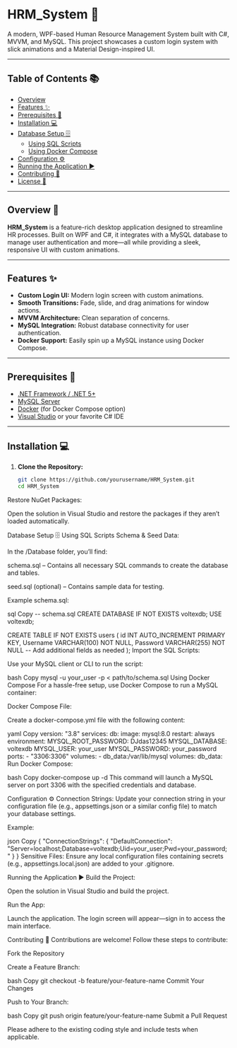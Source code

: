 # HRM_System 🚀

A modern, WPF-based Human Resource Management System built with C#, MVVM, and MySQL. This project showcases a custom login system with slick animations and a Material Design-inspired UI.

---

## Table of Contents 📚

- [Overview](#overview-)
- [Features ✨](#features-)
- [Prerequisites 🔧](#prerequisites-)
- [Installation 💻](#installation-)
- [Database Setup 🗄️](#database-setup-)
  - [Using SQL Scripts](#using-sql-scripts)
  - [Using Docker Compose](#using-docker-compose)
- [Configuration ⚙️](#configuration-)
- [Running the Application ▶️](#running-the-application-)
- [Contributing 🤝](#contributing-)
- [License 📄](#license-)

---

## Overview 📝

**HRM_System** is a feature-rich desktop application designed to streamline HR processes. Built on WPF and C#, it integrates with a MySQL database to manage user authentication and more—all while providing a sleek, responsive UI with custom animations.

---

## Features ✨

- **Custom Login UI:** Modern login screen with custom animations.
- **Smooth Transitions:** Fade, slide, and drag animations for window actions.
- **MVVM Architecture:** Clean separation of concerns.
- **MySQL Integration:** Robust database connectivity for user authentication.
- **Docker Support:** Easily spin up a MySQL instance using Docker Compose.

---

## Prerequisites 🔧

- [.NET Framework / .NET 5+](https://dotnet.microsoft.com/download)
- [MySQL Server](https://dev.mysql.com/downloads/mysql/)
- [Docker](https://www.docker.com/) (for Docker Compose option)
- [Visual Studio](https://visualstudio.microsoft.com/) or your favorite C# IDE

---

## Installation 💻

1. **Clone the Repository:**

   ```bash
   git clone https://github.com/yourusername/HRM_System.git
   cd HRM_System
Restore NuGet Packages:

Open the solution in Visual Studio and restore the packages if they aren’t loaded automatically.

Database Setup 🗄️
Using SQL Scripts
Schema & Seed Data:

In the /Database folder, you’ll find:

schema.sql – Contains all necessary SQL commands to create the database and tables.

seed.sql (optional) – Contains sample data for testing.

Example schema.sql:

sql
Copy
-- schema.sql
CREATE DATABASE IF NOT EXISTS voltexdb;
USE voltexdb;

CREATE TABLE IF NOT EXISTS users (
    id INT AUTO_INCREMENT PRIMARY KEY,
    Username VARCHAR(100) NOT NULL,
    Password VARCHAR(255) NOT NULL
    -- Add additional fields as needed
);
Import the SQL Scripts:

Use your MySQL client or CLI to run the script:

bash
Copy
mysql -u your_user -p < path/to/schema.sql
Using Docker Compose
For a hassle-free setup, use Docker Compose to run a MySQL container:

Docker Compose File:

Create a docker-compose.yml file with the following content:

yaml
Copy
version: "3.8"
services:
  db:
    image: mysql:8.0
    restart: always
    environment:
      MYSQL_ROOT_PASSWORD: DJdas12345
      MYSQL_DATABASE: voltexdb
      MYSQL_USER: your_user
      MYSQL_PASSWORD: your_password
    ports:
      - "3306:3306"
    volumes:
      - db_data:/var/lib/mysql
volumes:
  db_data:
Run Docker Compose:

bash
Copy
docker-compose up -d
This command will launch a MySQL server on port 3306 with the specified credentials and database.

Configuration ⚙️
Connection Strings:
Update your connection string in your configuration file (e.g., appsettings.json or a similar config file) to match your database settings.

Example:

json
Copy
{
  "ConnectionStrings": {
    "DefaultConnection": "Server=localhost;Database=voltexdb;Uid=your_user;Pwd=your_password;"
  }
}
Sensitive Files:
Ensure any local configuration files containing secrets (e.g., appsettings.local.json) are added to your .gitignore.

Running the Application ▶️
Build the Project:

Open the solution in Visual Studio and build the project.

Run the App:

Launch the application. The login screen will appear—sign in to access the main interface.

Contributing 🤝
Contributions are welcome! Follow these steps to contribute:

Fork the Repository

Create a Feature Branch:

bash
Copy
git checkout -b feature/your-feature-name
Commit Your Changes

Push to Your Branch:

bash
Copy
git push origin feature/your-feature-name
Submit a Pull Request

Please adhere to the existing coding style and include tests when applicable.
